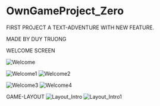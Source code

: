 # OwnGameProject_Zero

FIRST PROJECT A TEXT-ADVENTURE WITH NEW FEATURE.

MADE BY DUY TRUONG


WELCOME SCREEN

![Welcome](https://user-images.githubusercontent.com/72095025/158175326-d67992de-4092-42b1-a647-4df3f2931546.png)

![Welcome1](https://user-images.githubusercontent.com/72095025/158175383-e98a15e7-c746-4c76-821c-f30d017aa1dd.png)
![Welcome2](https://user-images.githubusercontent.com/72095025/158175386-fd45af55-4216-40be-9f0e-4caca1d31081.png)

![Welcome3](https://user-images.githubusercontent.com/72095025/158175391-705bc17a-346d-4e9f-a51e-5b9b8d3c2c43.png)
![Welcome4](https://user-images.githubusercontent.com/72095025/158175396-cee75485-1d21-4412-9c00-74940d1124fe.png)

GAME-LAYOUT
![Layout_Intro](https://user-images.githubusercontent.com/72095025/158175423-46aa2ba1-3b75-4f06-b91d-c15f99b6aba4.png)
![Layout_Intro1](https://user-images.githubusercontent.com/72095025/158175427-f4a53972-d7c9-4607-8084-b46d1cb25999.png)
